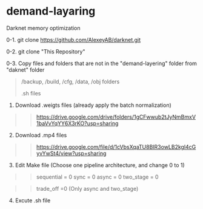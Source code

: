 # demand-layaring
Darknet memory optimization

0-1. git clone https://github.com/AlexeyAB/darknet.git

0-2. git clone "This Repository"

0-3. Copy files and folders that are not in the "demand-layering" folder from "daknet" folder

> /backup, /build, /cfg, /data, /obj folders
> 
> .sh files





1. Download .weigts files (already apply the batch normalization)
>> https://drive.google.com/drive/folders/1gCFwwub2tJyNmBmxV1baVvYqYY6X3rKO?usp=sharing

2. Download .mp4 files
>> https://drive.google.com/file/d/1cVbsXqaTU8BIR3owLB2kgl4cGyvYwSt4/view?usp=sharing

3. Edit Make file (Choose one pipeline architecture, and change 0 to 1)
>> sequential = 0
>> sync = 0
>> async = 0
>> two_stage = 0

>> trade_off =0 (Only async and two_stage)

4. Excute .sh file
